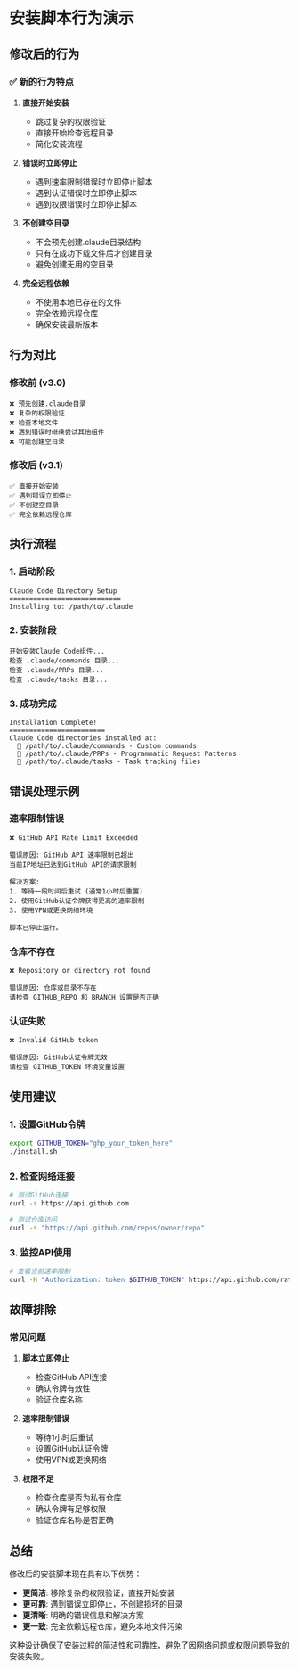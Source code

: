# 安装脚本行为演示

## 修改后的行为

### ✅ 新的行为特点

1. **直接开始安装**
   - 跳过复杂的权限验证
   - 直接开始检查远程目录
   - 简化安装流程

2. **错误时立即停止**
   - 遇到速率限制错误时立即停止脚本
   - 遇到认证错误时立即停止脚本
   - 遇到权限错误时立即停止脚本

3. **不创建空目录**
   - 不会预先创建.claude目录结构
   - 只有在成功下载文件后才创建目录
   - 避免创建无用的空目录

4. **完全远程依赖**
   - 不使用本地已存在的文件
   - 完全依赖远程仓库
   - 确保安装最新版本

## 行为对比

### 修改前 (v3.0)
```
❌ 预先创建.claude目录
❌ 复杂的权限验证
❌ 检查本地文件
❌ 遇到错误时继续尝试其他组件
❌ 可能创建空目录
```

### 修改后 (v3.1)
```
✅ 直接开始安装
✅ 遇到错误立即停止
✅ 不创建空目录
✅ 完全依赖远程仓库
```

## 执行流程

### 1. 启动阶段
```
Claude Code Directory Setup
============================
Installing to: /path/to/.claude
```

### 2. 安装阶段
```
开始安装Claude Code组件...
检查 .claude/commands 目录...
检查 .claude/PRPs 目录...
检查 .claude/tasks 目录...
```

### 3. 成功完成
```
Installation Complete!
========================
Claude Code directories installed at:
  📁 /path/to/.claude/commands - Custom commands
  📁 /path/to/.claude/PRPs - Programmatic Request Patterns
  📁 /path/to/.claude/tasks - Task tracking files
```

## 错误处理示例

### 速率限制错误
```
❌ GitHub API Rate Limit Exceeded

错误原因: GitHub API 速率限制已超出
当前IP地址已达到GitHub API的请求限制

解决方案:
1. 等待一段时间后重试 (通常1小时后重置)
2. 使用GitHub认证令牌获得更高的速率限制
3. 使用VPN或更换网络环境

脚本已停止运行。
```

### 仓库不存在
```
❌ Repository or directory not found

错误原因: 仓库或目录不存在
请检查 GITHUB_REPO 和 BRANCH 设置是否正确
```

### 认证失败
```
❌ Invalid GitHub token

错误原因: GitHub认证令牌无效
请检查 GITHUB_TOKEN 环境变量设置
```

## 使用建议

### 1. 设置GitHub令牌
```bash
export GITHUB_TOKEN="ghp_your_token_here"
./install.sh
```

### 2. 检查网络连接
```bash
# 测试GitHub连接
curl -s https://api.github.com

# 测试仓库访问
curl -s "https://api.github.com/repos/owner/repo"
```

### 3. 监控API使用
```bash
# 查看当前速率限制
curl -H "Authorization: token $GITHUB_TOKEN" https://api.github.com/rate_limit
```

## 故障排除

### 常见问题

1. **脚本立即停止**
   - 检查GitHub API连接
   - 确认令牌有效性
   - 验证仓库名称

2. **速率限制错误**
   - 等待1小时后重试
   - 设置GitHub认证令牌
   - 使用VPN或更换网络

3. **权限不足**
   - 检查仓库是否为私有仓库
   - 确认令牌有足够权限
   - 验证仓库名称是否正确

## 总结

修改后的安装脚本现在具有以下优势：

- **更简洁**: 移除复杂的权限验证，直接开始安装
- **更可靠**: 遇到错误立即停止，不创建损坏的目录
- **更清晰**: 明确的错误信息和解决方案
- **更一致**: 完全依赖远程仓库，避免本地文件污染

这种设计确保了安装过程的简洁性和可靠性，避免了因网络问题或权限问题导致的安装失败。
